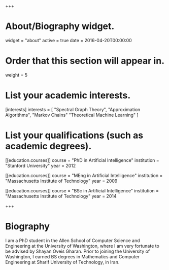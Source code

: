 +++
# About/Biography widget.
widget = "about"
active = true
date = 2016-04-20T00:00:00

# Order that this section will appear in.
weight = 5

# List your academic interests.
[interests]
  interests = [
    "Spectral Graph Theory",
    "Approximation Algorithms",
    "Markov Chains"
	"Theoretical Machine Learning"
  ]

# List your qualifications (such as academic degrees).
[[education.courses]]
  course = "PhD in Artificial Intelligence"
  institution = "Stanford University"
  year = 2012

[[education.courses]]
  course = "MEng in Artificial Intelligence"
  institution = "Massachusetts Institute of Technology"
  year = 2009

[[education.courses]]
  course = "BSc in Artificial Intelligence"
  institution = "Massachusetts Institute of Technology"
  year = 2014
 
+++

# Biography

I am a PhD student in the Allen School of Computer Science and Engineering at the University of Washington, where I am very fortunate to be advised by Shayan Oveis Gharan.
Prior to joining the University of Washington, I earned BS degrees in Mathematics and Computer Engineering at Sharif University of Technology, in Iran.